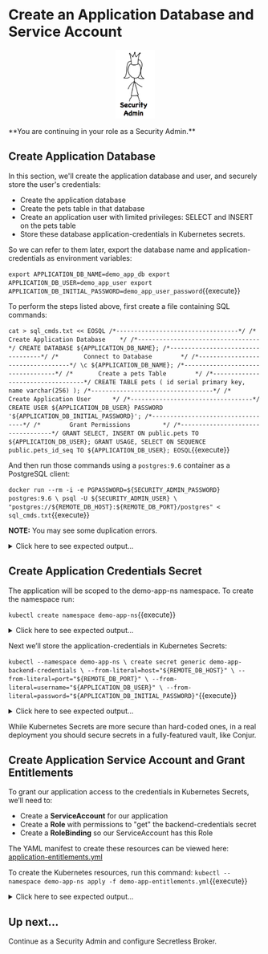 # Create an Application Database and Service Account

<p align="center">
  <img src="assets/security_admin.jpg">
</p>
**You are continuing in your role as a Security Admin.**

## Create Application Database

In this section, we'll create the application database and user, and securely store the user's credentials:

* Create the application database
* Create the pets table in that database
* Create an application user with limited privileges: SELECT and INSERT on the pets table
* Store these database application-credentials in Kubernetes secrets.

So we can refer to them later, export the database name and application-credentials as environment variables:

`export APPLICATION_DB_NAME=demo_app_db
export APPLICATION_DB_USER=demo_app_user
export APPLICATION_DB_INITIAL_PASSWORD=demo_app_user_password`{{execute}}

To perform the steps listed above, first create a file containing SQL commands:

`cat > sql_cmds.txt << EOSQL
    /*----------------------------------*/
    /*   Create Application Database    */
    /*----------------------------------*/
    CREATE DATABASE ${APPLICATION_DB_NAME};
    /*----------------------------------*/
    /*       Connect to Database        */
    /*----------------------------------*/
    \c ${APPLICATION_DB_NAME};
    /*----------------------------------*/
    /*       Create a pets Table        */
    /*----------------------------------*/
    CREATE TABLE pets (
      id serial primary key,
      name varchar(256)
    );
    /*----------------------------------*/
    /*     Create Application User      */
    /*----------------------------------*/
    CREATE USER ${APPLICATION_DB_USER} PASSWORD '${APPLICATION_DB_INITIAL_PASSWORD}';
    /*----------------------------------*/
    /*        Grant Permissions         */
    /*----------------------------------*/
    GRANT SELECT, INSERT ON public.pets TO ${APPLICATION_DB_USER};
    GRANT USAGE, SELECT ON SEQUENCE public.pets_id_seq TO ${APPLICATION_DB_USER};
EOSQL`{{execute}}

And then run those commands using a `postgres:9.6` container as a PostgreSQL client:

`docker run --rm -i -e PGPASSWORD=${SECURITY_ADMIN_PASSWORD} postgres:9.6 \
 psql -U ${SECURITY_ADMIN_USER} \
 "postgres://${REMOTE_DB_HOST}:${REMOTE_DB_PORT}/postgres" < sql_cmds.txt`{{execute}}

**NOTE:** You may see some duplication errors. 

<details>
  <summary>Click here to see expected output...</summary>

  ```
** Usually, the commands will run without errors:**

CREATE DATABASE
You are now connected to database "demo_app_db" as user "security_admin_user".
CREATE TABLE
CREATE ROLE
GRANT
GRANT

** However, occasionally, you may see some duplication errors that you can ignore:**

ERROR:  duplicate key value violates unique constraint "pg_database_datname_index"
DETAIL:  Key (datname)=(demo_app_db) already exists.
You are now connected to database "demo_app_db" as user "security_admin_user".
ERROR:  duplicate key value violates unique constraint "pg_type_typname_nsp_index"
DETAIL:  Key (typname, typnamespace)=(pets_id_seq, 2200) already exists.
ERROR:  role "demo_app_user" already exists
GRANT
ERROR:  tuple concurrently updated
  ```
</details>

## Create Application Credentials Secret

The application will be scoped to the demo-app-ns namespace.
To create the namespace run:

`kubectl create namespace demo-app-ns`{{execute}}

<details>
  <summary>Click here to see expected output...</summary>

  ```
namespace "demo-app-ns" created
  ```
</details>

Next we’ll store the application-credentials in Kubernetes Secrets:

`kubectl --namespace demo-app-ns \
  create secret generic demo-app-backend-credentials \
  --from-literal=host="${REMOTE_DB_HOST}" \
  --from-literal=port="${REMOTE_DB_PORT}" \
  --from-literal=username="${APPLICATION_DB_USER}" \
  --from-literal=password="${APPLICATION_DB_INITIAL_PASSWORD}"`{{execute}}

<details>
  <summary>Click here to see expected output...</summary>

  ```
secret "demo-app-backend-credentials" created
  ```
</details>

While Kubernetes Secrets are more secure than hard-coded ones, in a real deployment you should secure secrets in a fully-featured vault, like Conjur.

## Create Application Service Account and Grant Entitlements

To grant our application access to the credentials in Kubernetes Secrets, we’ll need to:
* Create a **ServiceAccount** for our application
* Create a **Role** with permissions to "get" the backend-credentials secret
* Create a **RoleBinding** so our ServiceAccount has this Role

The YAML manifest to create these resources can be viewed here: [application-entitlements.yml](application-entitlements.yml)

To create the Kubernetes resources, run this command:
`kubectl --namespace demo-app-ns apply -f demo-app-entitlements.yml`{{execute}}

<details>
  <summary>Click here to see expected output...</summary>

  ```
serviceaccount/demo-app-svc-account created
role.rbac.authorization.k8s.io/backend-credentials-reader created
rolebinding.rbac.authorization.k8s.io/read-backend-credentials created
  ```
</details>

## Up next...

Continue as a Security Admin and configure Secretless Broker.
